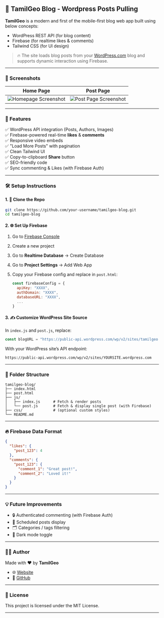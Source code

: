 ## 📘 TamilGeo Blog - Wordpress Posts Pulling

**TamilGeo** is a modern and first of the mobile-first blog web app built using below concepts:

* WordPress REST API (for blog content)
* Firebase (for realtime likes & comments)
* Tailwind CSS (for UI design)

> 🔥 The site loads blog posts from your [WordPress.com](https://wordpress.com/) blog and supports dynamic interaction using Firebase.

---

### 📸 Screenshots

| Home Page                                                             | Post Page                                                              |
| --------------------------------------------------------------------- | ---------------------------------------------------------------------- |
| ![Homepage Screenshot](https://tamilgeo.wordpress.com/wp-content/uploads/2025/08/screenshot_20250806_121634633158948234342873.jpg) | ![Post Page Screenshot](https://tamilgeo.wordpress.com/wp-content/uploads/2025/08/screenshot_20250806_121648315025798513707344.jpg) |

---

### 🚀 Features

✅ WordPress API integration (Posts, Authors, Images)<br>
✅ Firebase-powered real-time **likes** & **comments**<br>
✅ Responsive video embeds<br>
✅ "Load More Posts" with pagination<br>
✅ Clean Tailwind UI<br>
✅ Copy-to-clipboard **Share** button<br>
✅ SEO-friendly code<br>
✅ Sync commenting & Likes (with Firebase Auth)

---

### 🛠️ Setup Instructions

#### 1. 🔗 Clone the Repo

```bash
git clone https://github.com/your-username/tamilgeo-blog.git
cd tamilgeo-blog
```

#### 2. 🌐 Set Up Firebase

1. Go to [Firebase Console](https://console.firebase.google.com/)
2. Create a new project
3. Go to **Realtime Database** → Create Database
4. Go to **Project Settings** → Add Web App
5. Copy your Firebase config and replace in `post.html`:

   ```js
   const firebaseConfig = {
     apiKey: "XXXX",
     authDomain: "XXXX",
     databaseURL: "XXXX",
     ...
   }
   ```

#### 3. ✍️ Customize WordPress Site Source

In `index.js` and `post.js`, replace:

```js
const blogURL = "https://public-api.wordpress.com/wp/v2/sites/tamilgeo.wordpress.com";
```

With your WordPress site’s API endpoint:

```
https://public-api.wordpress.com/wp/v2/sites/YOURSITE.wordpress.com
```

---

### 🧾 Folder Structure

```
tamilgeo-blog/
├── index.html
├── post.html
├── js/
│   ├── index.js      # Fetch & render posts
│   └── post.js       # Fetch & display single post (with Firebase)
├── css/              # (optional custom styles)
└── README.md
```

---

### 🔥 Firebase Data Format

```json
{
  "likes": {
    "post_123": 4
  },
  "comments": {
    "post_123": {
      "comment_1": "Great post!",
      "comment_2": "Loved it!"
    }
  }
}
```

---

### 💡 Future Improvements

* 🔒 Authenticated commenting (with Firebase Auth)
* 📅 Scheduled posts display
* 🗂️ Categories / tags filtering
* 🌙 Dark mode toggle

---

### 👨‍💻 Author

Made with ❤️ by **TamilGeo**

* 🌐 [Website](https://tamilgeo.wordpress.com)
* 🐙 [GitHub](https://github.com/your-username)

---

### 📄 License

This project is licensed under the MIT License.

---
